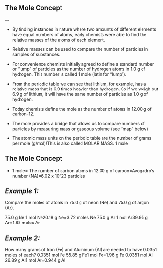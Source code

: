 ## **The Mole Concept**
--

- By finding instances in nature where two amounts of different elements have equal numbers of atoms, early chemists were able to find the relative masses of the atoms of each element.

- Relative masses can be used to compare the number of particles in samples of substances.

- For convenience chemists initially agreed to define a standard number or “lump” of particles as the number of hydrogen atoms in 1.0 g of hydrogen. This number is called 1 mole (latin for “lump”).

- From the periodic table we can see that lithium, for example, has a relative mass that is 6.9 times heavier than hydrogen. So if we weigh out 6.9 g of lithium, it will have the same number of particles as 1.0 g of hydrogen.

- Today chemists define the mole as the number of atoms in 12.00 g of carbon-12.  

- The mole provides a bridge that allows us to compare numbers of particles by measuring mass or gaseous volume (see “map” below)

- The atomic mass units on the periodic table are the number of grams per mole (g/mol)!This is also called MOLAR MASS.
1 mole

## **The Mole Concept**

- 1 mole= The number of carbon atoms in 12.00 g of carbon=Avogadro’s number (NA)=6.02 x 10^23 particles




## *Example 1:* 
Compare the moles of atoms in 75.0 g of neon (Ne) and 75.0 g of argon (Ar).

75.0 g Ne 1 mol Ne20.18 g Ne=3.72 moles Ne
75.0 g Ar 1 mol Ar39.95 g Ar=1.88 moles Ar

## *Example 2:* 
How many grams of Iron (Fe) and Aluminum (Al) are needed to have 0.0351 moles of each?
0.0351 mol Fe 55.85 g Fe1 mol Fe=1.96 g Fe
0.0351 mol Al 26.89 g Al1 mol Ar=0.944 g Al


